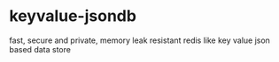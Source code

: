 # keyvalue-jsondb
fast, secure and private, memory leak resistant redis like key value json based data store
